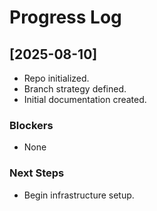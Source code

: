 # Progress Log

## [2025-08-10]
- Repo initialized.
- Branch strategy defined.
- Initial documentation created.

### Blockers
- None

### Next Steps
- Begin infrastructure setup.
